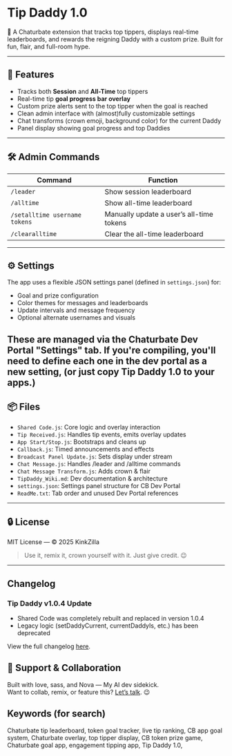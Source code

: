 # Tip Daddy 1.0

👑 A Chaturbate extension that tracks top tippers, displays real-time leaderboards, 
and rewards the reigning Daddy with a custom prize. Built for fun, flair, and full-room hype.

---

## 🚀 Features

- Tracks both **Session** and **All-Time** top tippers
- Real-time tip **goal progress bar overlay**
- Custom prize alerts sent to the top tipper when the goal is reached
- Clean admin interface with (almost)fully customizable settings
- Chat transforms (crown emoji, background color) for the current Daddy
- Panel display showing goal progress and top Daddies

---

## 🛠 Admin Commands

| Command | Function |
|--------|----------|
| `/leader` | Show session leaderboard |
| `/alltime` | Show all-time leaderboard |
| `/setalltime username tokens` | Manually update a user’s all-time tokens |
| `/clearalltime` | Clear the all-time leaderboard |

---

## ⚙️ Settings

The app uses a flexible JSON settings panel (defined in `settings.json`) for:

- Goal and prize configuration
- Color themes for messages and leaderboards
- Update intervals and message frequency
- Optional alternate usernames and visuals

These are managed via the Chaturbate Dev Portal "Settings" tab.
If you're compiling, you'll need to define each one in the dev portal as
a new setting, (or just copy Tip Daddy 1.0 to your apps.)
---

## 📦 Files

- `Shared Code.js`: Core logic and overlay interaction
- `Tip Received.js`: Handles tip events, emits overlay updates
- `App Start/Stop.js`: Bootstraps and cleans up
- `Callback.js`: Timed announcements and effects
- `Broadcast Panel Update.js`: Sets display under stream
- `Chat Message.js`: Handles /leader and /alltime commands
- `Chat Message Transform.js`: Adds crown & flair
- `TipDaddy_Wiki.md`: Dev documentation & architecture
- `settings.json`: Settings panel structure for CB Dev Portal
- `ReadMe.txt`: Tab order and unused Dev Portal references

---

## 🔒 License

MIT License — © 2025 KinkZilla

> Use it, remix it, crown yourself with it. Just give credit. 😉

---

## Changelog

### Tip Daddy v1.0.4 Update
- Shared Code was completely rebuilt and replaced in version 1.0.4
- Legacy logic (setDaddyCurrent, currentDaddyIs, etc.) has been deprecated




View the full changelog [here](./CHANGELOG.md).


## 💬 Support & Collaboration

Built with love, sass, and Nova — My AI dev sidekick.  
Want to collab, remix, or feature this? [Let’s talk](https://chaturbate.com/kink_zilla). 😉


## Keywords (for search)

Chaturbate tip leaderboard, token goal tracker, live tip ranking, CB app goal system, Chaturbate overlay, top tipper display, CB token prize game, Chaturbate goal app, engagement tipping app, Tip Daddy 1.0, 
